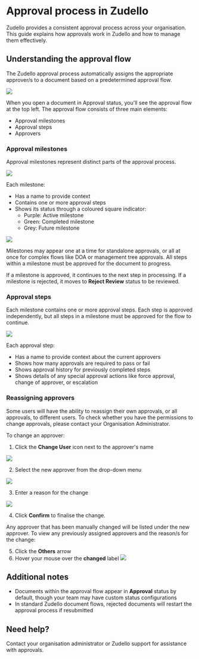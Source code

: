 # Approval process in Zudello

Zudello provides a consistent approval process across your organisation. This guide explains how approvals work in Zudello and how to manage them effectively.

## Understanding the approval flow

The Zudello approval process automatically assigns the appropriate approver/s to a document based on a predetermined approval flow. 

![](../images/CleanShot%202025-03-22%20at%2015.15.18@2x.png)

When you open a document in Approval status, you'll see the approval flow at the top left. The approval flow consists of three main elements:

- Approval milestones
- Approval steps
- Approvers

### Approval milestones

Approval milestones represent distinct parts of the approval process. 

![](../images/CleanShot%202025-03-22%20at%2014.59.13@2x.png)

Each milestone:

- Has a name to provide context 
- Contains one or more approval steps
- Shows its status through a coloured square indicator:
  - Purple: Active milestone
  - Green: Completed milestone
  - Grey: Future milestone

![](../images/CleanShot%202025-03-22%20at%2016.08.46@2x%201.png)

Milestones may appear one at a time for standalone approvals, or all at once for complex flows like DOA or management tree approvals. All steps within a milestone must be approved for the document to progress.

If a milestone is approved, it continues to the next step in processing. If a milestone is rejected, it moves to **Reject Review** status to be reviewed.

### Approval steps

Each milestone contains one or more approval steps. Each step is approved independently, but all steps in a milestone must be approved for the flow to continue.

![](../images/CleanShot%202025-03-22%20at%2015.03.01@2x.png)

Each approval step:

- Has a name to provide context about the current approvers
- Shows how many approvals are required to pass or fail
- Shows approval history for previously completed steps
- Shows details of any special approval actions like force approval, change of approver, or escalation
  
### Reassigning approvers

Some users will have the ability to reassign their own approvals, or all approvals, to different users. To check whether you have the permissions to change approvals, please contact your Organisation Administrator.

To change an approver:
 
1. Click the **Change User** icon next to the approver's name
   
![](../images/CleanShot%202025-03-22%20at%2015.20.32@2x.png)
   
2. Select the new approver from the drop-down menu
   
![](../images/CleanShot%202025-03-22%20at%2015.22.35@2x.png)
   
3. Enter a reason for the change
   
![](../images/CleanShot%202025-03-22%20at%2015.28.08@2x.png)
   
4. Click **Confirm** to finalise the change.
 
Any approver that has been manually changed will be listed under the new approver. To view any previously assigned approvers and the reason/s for the change:

5.  Click the **Others** arrow
6. Hover your mouse over the **changed** label
   ![](../images/CleanShot%202025-03-22%20at%2015.37.28@2x.png)

## Additional notes

- Documents within the approval flow appear in **Approval** status by default, though your team may have custom status configurations
- In standard Zudello document flows, rejected documents will restart the approval process if resubmitted

## Need help?

Contact your organisation administrator or Zudello support for assistance with approvals.
